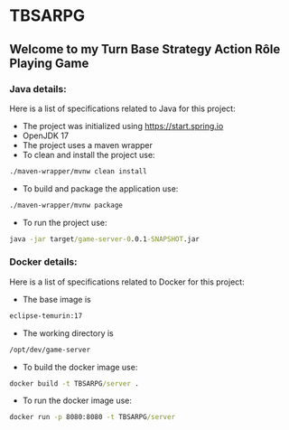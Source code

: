 # TBSARPG
## Welcome to my Turn Base Strategy Action Rôle Playing Game
### Java details:
Here is a list of specifications related to Java for this project:
* The project was initialized using https://start.spring.io
* OpenJDK 17
* The project uses a maven wrapper
* To clean and install the project use:
```cmd
./maven-wrapper/mvnw clean install
```
* To build and package the application use:
```cmd
./maven-wrapper/mvnw package
```
* To run the project use:
```cmd 
java -jar target/game-server-0.0.1-SNAPSHOT.jar
```

### Docker details:
Here is a list of specifications related to Docker for this project:
* The base image is
```cmd 
eclipse-temurin:17
```
* The working directory is
```cmd 
/opt/dev/game-server
```
* To build the docker image use:
```cmd 
docker build -t TBSARPG/server .
```
* To run the docker image use:
```cmd 
docker run -p 8080:8080 -t TBSARPG/server
```